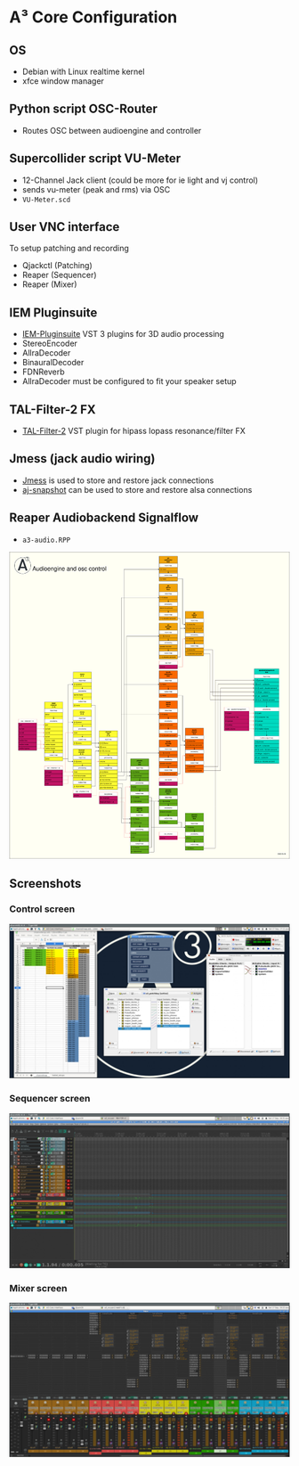 # A³ Core Configuration
## OS
- Debian with Linux realtime kernel
- xfce window manager
## Python script OSC-Router
 - Routes OSC between audioengine and controller
## Supercollider script VU-Meter
- 12-Channel Jack client (could be more for ie light and vj control)
- sends vu-meter (peak and rms) via OSC
- ```VU-Meter.scd```
## User VNC interface 
To setup patching and recording
- Qjackctl (Patching)
- Reaper (Sequencer)
- Reaper (Mixer)
## IEM Pluginsuite
- [IEM-Pluginsuite](https://plugins.iem.at/) VST 3 plugins for 3D audio processing
- StereoEncoder
- AllraDecoder
- BinauralDecoder
- FDNReverb
- AllraDecoder must be configured to fit your speaker setup
## TAL-Filter-2 FX
- [TAL-Filter-2](https://tal-software.com/products/tal-filter) VST plugin for hipass lopass resonance/filter FX
## Jmess (jack audio wiring)
- [Jmess](https://github.com/jacktrip/jmess-jack) is used to store and restore jack connections
- [aj-snapshot](https://man.archlinux.org/man/aj-snapshot.1.en) can be used to store and restore alsa connections
## Reaper Audiobackend Signalflow
- ```a3-audio.RPP```

![](pics_configuration/audio_signalflow.drawio.png)


## Screenshots
### Control screen
![](pics_configuration/a3_core_screen_interface.png)
### Sequencer  screen
![](pics_configuration/a3_core_screen_sequencer.png)
### Mixer screen
![](pics_configuration/a3_core_screen_mixer.png)